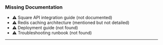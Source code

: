 ### Missing Documentation

- ⚠️ Square API integration guide (not documented)
- ⚠️ Redis caching architecture (mentioned but not detailed)
- ⚠️ Deployment guide (not found)
- ⚠️ Troubleshooting runbook (not found)

---
